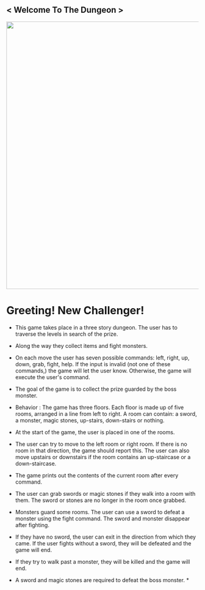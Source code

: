 ## < Welcome To The Dungeon >

<img src="https://i.pinimg.com/originals/55/06/68/550668db9887ee1897a2655370e17962.jpg" width="1400" height="700">

# __Greeting! New Challenger!__

* This game takes place in a three story dungeon. The user has to traverse the levels in search of the prize. 

* Along the way they collect items and fight monsters. 

* On each move the user has seven possible commands: left, right, up, down, grab, fight, help. If the input is invalid (not one of these commands,) the game will let the user know. Otherwise, the game will execute the user's command. 

* The goal of the game is to collect the prize guarded by the boss monster.

* Behavior : The game has three floors. Each floor is made up of five rooms, arranged in a line from left to right. A room can contain: a sword, a monster, magic stones, up-stairs, down-stairs or nothing.
  
* At the start of the game, the user is placed in one of the rooms.

* The user can try to move to the left room or right room. If there is no room in that direction, the game should report this. The user can also move upstairs or downstairs if the room contains an up-staircase or a down-staircase.

* The game prints out the contents of the current room after every command.

* The user can grab swords or magic stones if they walk into a room with them. The sword or stones are no longer in the room once grabbed.

* Monsters guard some rooms. The user can use a sword to defeat a monster using the fight command. The sword and monster disappear after fighting. 

* If they have no sword, the user can exit in the direction from which they came. If the user fights without a sword, they will be defeated and the game will end. 

* If they try to walk past a monster, they will be killed and the game will end.

* A sword and magic stones are required to defeat the boss monster. *

